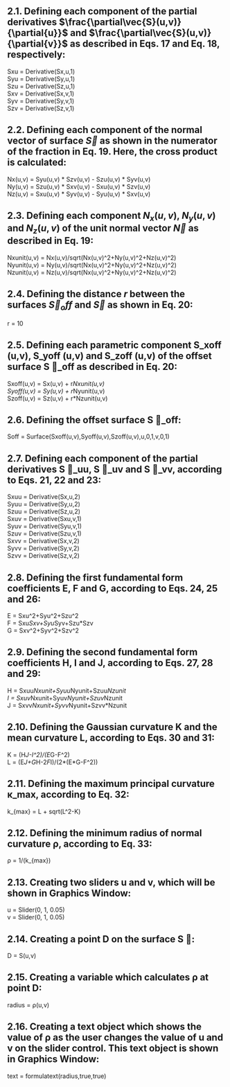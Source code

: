 ## 2.1. Defining each component of the partial derivatives $\frac{\partial\vec{S}(u,v)}{\partial{u}}$ and $\frac{\partial\vec{S}(u,v)}{\partial{v}}$ as described in Eqs. 17 and Eq. 18, respectively:

Sxu = Derivative(Sx,u,1)<br>
Syu = Derivative(Sy,u,1)<br>
Szu = Derivative(Sz,u,1)<br>
Sxv = Derivative(Sx,v,1)<br>
Syv = Derivative(Sy,v,1)<br>
Szv = Derivative(Sz,v,1)<br>

## 2.2. Defining each component of the normal vector of surface $\vec{S}$ as shown in the numerator of the fraction in Eq. 19. Here, the cross product is calculated:

Nx(u,v) = Syu(u,v) * Szv(u,v) - Szu(u,v) * Syv(u,v)<br>
Ny(u,v) = Szu(u,v) * Sxv(u,v) - Sxu(u,v) * Szv(u,v)<br>
Nz(u,v) = Sxu(u,v) * Syv(u,v) - Syu(u,v) * Sxv(u,v)<br>

## 2.3. Defining each component $N_x(u,v)$, $N_y(u,v)$ and $N_z(u,v)$ of the unit normal vector $\vec{N}$ as described in Eq. 19:

Nxunit(u,v) = Nx(u,v)/sqrt(Nx(u,v)^2+Ny(u,v)^2+Nz(u,v)^2)<br>
Nyunit(u,v) = Ny(u,v)/sqrt(Nx(u,v)^2+Ny(u,v)^2+Nz(u,v)^2)<br>
Nzunit(u,v) = Nz(u,v)/sqrt(Nx(u,v)^2+Ny(u,v)^2+Nz(u,v)^2)<br>

## 2.4. Defining the distance $r$ between the surfaces $\vec{S}_off$ and $\vec{S}$ as shown in Eq. 20:

r = 10

## 2.5. Defining each parametric component S_xoff (u,v), S_yoff (u,v) and S_zoff (u,v) of the offset surface S ⃗_off as described in Eq. 20:

Sxoff(u,v) = Sx(u,v) + r*Nxunit(u,v)<br>
Syoff(u,v) = Sy(u,v) + r*Nyunit(u,v)<br>
Szoff(u,v) = Sz(u,v) + r*Nzunit(u,v)<br>

## 2.6. Defining the offset surface S ⃗_off:

Soff = Surface(Sxoff(u,v),Syoff(u,v),Szoff(u,v),u,0,1,v,0,1)

## 2.7. Defining each component of the partial derivatives S ⃗_uu, S ⃗_uv and S ⃗_vv, according to Eqs. 21, 22 and 23:

Sxuu = Derivative(Sx,u,2)<br>
Syuu = Derivative(Sy,u,2)<br>
Szuu = Derivative(Sz,u,2)<br>
Sxuv = Derivative(Sxu,v,1)<br>
Syuv = Derivative(Syu,v,1)<br>
Szuv = Derivative(Szu,v,1)<br>
Sxvv = Derivative(Sx,v,2)<br>
Syvv = Derivative(Sy,v,2)<br>
Szvv = Derivative(Sz,v,2)<br>

## 2.8. Defining the first fundamental form coefficients E, F and G, according to Eqs. 24, 25 and 26:

E = Sxu^2+Syu^2+Szu^2<br>
F = Sxu*Sxv+Syu*Syv+Szu*Szv<br>
G = Sxv^2+Syv^2+Szv^2<br>

## 2.9. Defining the second fundamental form coefficients H, I and J, according to Eqs. 27, 28 and 29:

H = Sxuu*Nxunit+Syuu*Nyunit+Szuu*Nzunit<br>
I = Sxuv*Nxunit+Syuv*Nyunit+Szuv*Nzunit<br>
J = Sxvv*Nxunit+Syvv*Nyunit+Szvv*Nzunit<br>

## 2.10. Defining the Gaussian curvature K and the mean curvature L, according to Eqs. 30 and 31:

K = (H*J-I^2)/(E*G-F^2)<br>
L = (E*J+G*H-2*F*I)/(2*(E*G-F^2))<br>

## 2.11. Defining the maximum principal curvature κ_max, according to Eq. 32:

k_{max} = L + sqrt(L^2-K)

## 2.12. Defining the minimum radius of normal curvature ρ, according to Eq. 33:

ρ = 1/(k_{max})

## 2.13. Creating two sliders u and v, which will be shown in Graphics Window:

u = Slider(0, 1, 0.05)<br>
v = Slider(0, 1, 0.05)<br>

## 2.14. Creating a point D on the surface S ⃗:

D = S(u,v)

## 2.15. Creating a variable which calculates ρ at point D:

radius = ρ(u,v)

## 2.16. Creating a text object which shows the value of ρ as the user changes the value of u and v on the slider control. This text object is shown in Graphics Window:

text = formulatext(radius,true,true)
